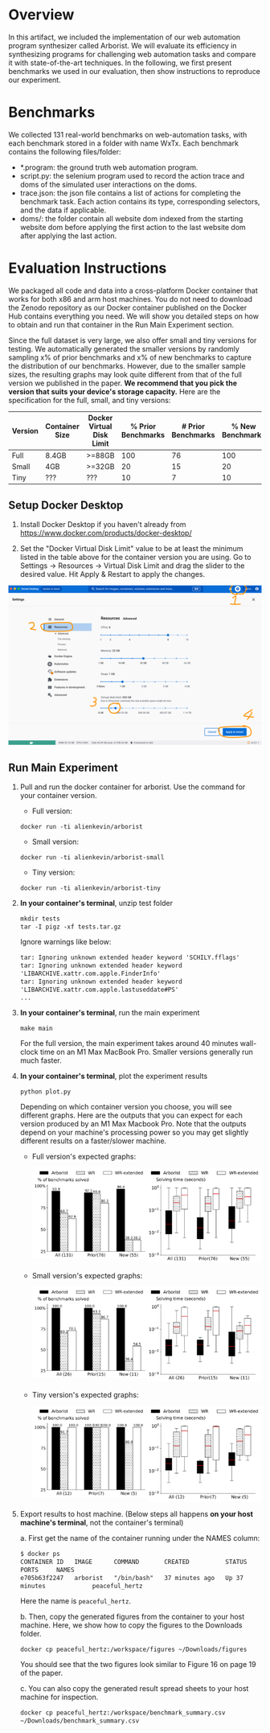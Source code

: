# Overview
In this artifact, we included the implementation of our web automation program synthesizer called Arborist. We will evaluate its efficiency in synthesizing programs for challenging web automation tasks and compare it with state-of-the-art techniques. In the following, we first present benchmarks we used in our evaluation, then show instructions to reproduce our experiment.

# Benchmarks
We collected 131 real-world benchmarks on web-automation tasks, with each benchmark stored in a folder with name WxTx. Each benchmark contains the following files/folder:

- *.program: the ground truth web automation program.
- script.py: the selenium program used to record the action trace and doms of the simulated user interactions on the doms.
- trace.json: the json file contains a list of actions for completing the benchmark task. Each action contains its type, corresponding selectors, and the data if applicable.
- doms/: the folder contain all website dom indexed from the starting website dom before applying the first action to the last website dom after applying the last action.

# Evaluation Instructions
We packaged all code and data into a cross-platform Docker container that works for both x86 and arm host machines. You do not need to download the Zenodo repository as our Docker container published on the Docker Hub contains everything you need. We will show you detailed steps on how to obtain and run that container in the Run Main Experiment section.

Since the full dataset is very large, we also offer small and tiny versions for testing. We automatically generated the smaller versions by randomly sampling x% of prior benchmarks and x% of new benchmarks to capture the distribution
of our benchmarks. However, due to the smaller sample sizes, the resulting graphs may look quite different from that of the full version
we published in the paper. **We recommend that you pick the version that suits your device's storage capacity.** Here are the specification for the full, small, and tiny versions:

| Version | Container Size | Docker Virtual Disk Limit | % Prior Benchmarks | # Prior Benchmarks | % New Benchmarks | # New Benchmarks |
| ------- | -------------- | ------------------------- | ------------------ | ------------------ | ---------------- | ---------------- |
| Full    | 8.4GB          | >=88GB                    | 100                | 76                 | 100              | 55               |
| Small   | 4GB            | >=32GB                    | 20                 | 15                 | 20               | 11               |
| Tiny    | ???            | ???                       | 10                 | 7                  | 10               | 5               |

## Setup Docker Desktop
1. Install Docker Desktop if you haven't already from https://www.docker.com/products/docker-desktop/

2. Set the "Docker Virtual Disk Limit" value to be at least the minimum listed in the table above for the container version you are using.
   Go to Settings -> Resources -> Virtual Disk Limit and drag the slider to the desired value. Hit Apply & Restart to apply the changes.

![Docker Desktop Configuration](media/configure-docker-desktop.png)

## Run Main Experiment
1. Pull and run the docker container for arborist. Use the command for your container version.
    * Full version:
    ```
    docker run -ti alienkevin/arborist
    ```
    * Small version:
    ```
    docker run -ti alienkevin/arborist-small
    ```
    * Tiny version:
    ```
    docker run -ti alienkevin/arborist-tiny
    ```

2. **In your container's terminal**, unzip test folder
    ```
    mkdir tests
    tar -I pigz -xf tests.tar.gz
    ```
    Ignore warnings like below:
    ```
    tar: Ignoring unknown extended header keyword 'SCHILY.fflags'
    tar: Ignoring unknown extended header keyword 'LIBARCHIVE.xattr.com.apple.FinderInfo'
    tar: Ignoring unknown extended header keyword 'LIBARCHIVE.xattr.com.apple.lastuseddate#PS'
    ...
    ```

3. **In your container's terminal**, run the main experiment
    ```
    make main
    ```
    For the full version, the main experiment takes around 40 minutes wall-clock time on an M1 Max MacBook Pro. Smaller versions generally run much faster.

4. **In your container's terminal**, plot the experiment results
    ```
    python plot.py
    ```
    Depending on which container version you choose, you will see different graphs. Here are the outputs that you can expect for each version produced by an M1 Max Macbook Pro. Note that the outputs depend on your machine's processing power so you may get slightly different results on a faster/slower machine.

    * Full version's expected graphs:
        <div style="display: flex;">
            <div style="flex: 1;">
                <img src="media/RQ1-benchmarks-solved-full.png" alt="Full Version - Benchmarks Solved" width="300" />
            </div>
            <div style="flex: 1;">
                <img src="media/RQ1-synthesis-times-full.png" alt="Full Version - Synthesis Times" width="300" />
            </div>
        </div>

    * Small version's expected graphs:
        <div style="display: flex;">
            <div style="flex: 1;">
                <img src="media/RQ1-benchmarks-solved-small.png" alt="Small Version - Benchmarks Solved" width="300" />
            </div>
            <div style="flex: 1;">
                <img src="media/RQ1-synthesis-times-small.png" alt="Small Version - Synthesis Times" width="300" />
            </div>
        </div>

    * Tiny version's expected graphs:
        <div style="display: flex;">
            <div style="flex: 1;">
                <img src="media/RQ1-benchmarks-solved-tiny.png" alt="Tiny Version - Benchmarks Solved" width="300" />
            </div>
            <div style="flex: 1;">
                <img src="media/RQ1-synthesis-times-tiny.png" alt="Tiny Version - Synthesis Times" width="300" />
            </div>
        </div>


5. Export results to host machine. (Below steps all happens **on your host machine's terminal**, not the container's terminal)

    a. First get the name of the container running under the NAMES column:
    ```
    $ docker ps
    CONTAINER ID   IMAGE      COMMAND       CREATED          STATUS          PORTS     NAMES
    e705b63f2247   arborist   "/bin/bash"   37 minutes ago   Up 37 minutes             peaceful_hertz
    ```
    Here the name is `peaceful_hertz`.

    b. Then, copy the generated figures from the container to your host machine.
    Here, we show how to copy the figures to the Downloads folder.
    ```
    docker cp peaceful_hertz:/workspace/figures ~/Downloads/figures
    ```

    You should see that the two figures look similar to Figure 16 on page 19 of the paper.

    c. You can also copy the generated result spread sheets to your host machine for inspection.
    ```
    docker cp peaceful_hertz:/workspace/benchmark_summary.csv ~/Downloads/benchmark_summary.csv
    ```

